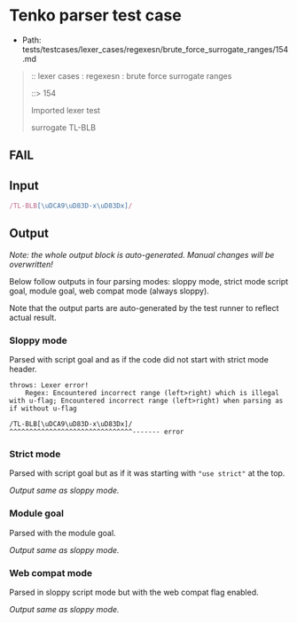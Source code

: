 # Tenko parser test case

- Path: tests/testcases/lexer_cases/regexesn/brute_force_surrogate_ranges/154.md

> :: lexer cases : regexesn : brute force surrogate ranges
>
> ::> 154
>
> Imported lexer test
>
> surrogate TL-BLB

## FAIL

## Input

`````js
/TL-BLB[\uDCA9\uD83D-x\uD83Dx]/
`````

## Output

_Note: the whole output block is auto-generated. Manual changes will be overwritten!_

Below follow outputs in four parsing modes: sloppy mode, strict mode script goal, module goal, web compat mode (always sloppy).

Note that the output parts are auto-generated by the test runner to reflect actual result.

### Sloppy mode

Parsed with script goal and as if the code did not start with strict mode header.

`````
throws: Lexer error!
    Regex: Encountered incorrect range (left>right) which is illegal with u-flag; Encountered incorrect range (left>right) when parsing as if without u-flag

/TL-BLB[\uDCA9\uD83D-x\uD83Dx]/
^^^^^^^^^^^^^^^^^^^^^^^^^^^^^^^------- error
`````

### Strict mode

Parsed with script goal but as if it was starting with `"use strict"` at the top.

_Output same as sloppy mode._

### Module goal

Parsed with the module goal.

_Output same as sloppy mode._

### Web compat mode

Parsed in sloppy script mode but with the web compat flag enabled.

_Output same as sloppy mode._

